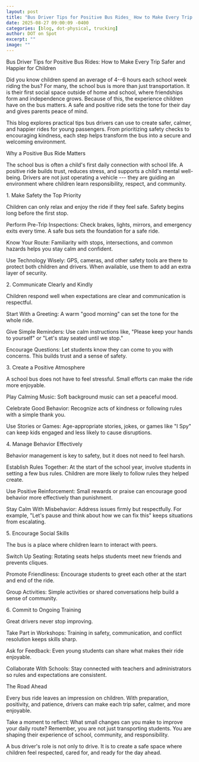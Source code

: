 ```yaml
---
layout: post
title: "Bus Driver Tips for Positive Bus Rides_ How to Make Every Trip Safer and Happier for Children"
date: 2025-08-27 09:00:09 -0400
categories: [blog, dot-physical, trucking]
author: DOT on Spot
excerpt: ""
image: ""
---
```


Bus Driver Tips for Positive Bus Rides: How to Make Every Trip Safer and Happier for Children

Did you know children spend an average of 4--6 hours each school week riding the bus? For many, the school bus is more than just transportation. It is their first social space outside of home and school, where friendships form and independence grows. Because of this, the experience children have on the bus matters. A safe and positive ride sets the tone for their day and gives parents peace of mind.

This blog explores practical tips bus drivers can use to create safer, calmer, and happier rides for young passengers. From prioritizing safety checks to encouraging kindness, each step helps transform the bus into a secure and welcoming environment.

Why a Positive Bus Ride Matters

The school bus is often a child's first daily connection with school life. A positive ride builds trust, reduces stress, and supports a child's mental well-being. Drivers are not just operating a vehicle --- they are guiding an environment where children learn responsibility, respect, and community.

1\. Make Safety the Top Priority

Children can only relax and enjoy the ride if they feel safe. Safety begins long before the first stop.

Perform Pre-Trip Inspections: Check brakes, lights, mirrors, and emergency exits every time. A safe bus sets the foundation for a safe ride.

Know Your Route: Familiarity with stops, intersections, and common hazards helps you stay calm and confident.

Use Technology Wisely: GPS, cameras, and other safety tools are there to protect both children and drivers. When available, use them to add an extra layer of security.

2\. Communicate Clearly and Kindly

Children respond well when expectations are clear and communication is respectful.

Start With a Greeting: A warm "good morning" can set the tone for the whole ride.

Give Simple Reminders: Use calm instructions like, "Please keep your hands to yourself" or "Let's stay seated until we stop."

Encourage Questions: Let students know they can come to you with concerns. This builds trust and a sense of safety.

3\. Create a Positive Atmosphere

A school bus does not have to feel stressful. Small efforts can make the ride more enjoyable.

Play Calming Music: Soft background music can set a peaceful mood.

Celebrate Good Behavior: Recognize acts of kindness or following rules with a simple thank you.

Use Stories or Games: Age-appropriate stories, jokes, or games like "I Spy" can keep kids engaged and less likely to cause disruptions.

4\. Manage Behavior Effectively

Behavior management is key to safety, but it does not need to feel harsh.

Establish Rules Together: At the start of the school year, involve students in setting a few bus rules. Children are more likely to follow rules they helped create.

Use Positive Reinforcement: Small rewards or praise can encourage good behavior more effectively than punishment.

Stay Calm With Misbehavior: Address issues firmly but respectfully. For example, "Let's pause and think about how we can fix this" keeps situations from escalating.

5\. Encourage Social Skills

The bus is a place where children learn to interact with peers.

Switch Up Seating: Rotating seats helps students meet new friends and prevents cliques.

Promote Friendliness: Encourage students to greet each other at the start and end of the ride.

Group Activities: Simple activities or shared conversations help build a sense of community.

6\. Commit to Ongoing Training

Great drivers never stop improving.

Take Part in Workshops: Training in safety, communication, and conflict resolution keeps skills sharp.

Ask for Feedback: Even young students can share what makes their ride enjoyable.

Collaborate With Schools: Stay connected with teachers and administrators so rules and expectations are consistent.

The Road Ahead

Every bus ride leaves an impression on children. With preparation, positivity, and patience, drivers can make each trip safer, calmer, and more enjoyable.

Take a moment to reflect: What small changes can you make to improve your daily route? Remember, you are not just transporting students. You are shaping their experience of school, community, and responsibility.

A bus driver's role is not only to drive. It is to create a safe space where children feel respected, cared for, and ready for the day ahead.
